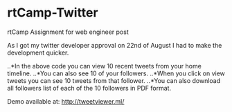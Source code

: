 # rtCamp-Twitter
rtCamp Assignment for web engineer post

As I got my twitter developer approval on 22nd of August I had to make the development quicker.

..*In the above code you can view 10 recent tweets from your home timeline.
..*You can also see 10 of your followers.
..*When you click on view tweets you can see 10 tweets from that follower.
..*You can also download all followers list of each of the 10 followers in PDF format.

Demo available at: http://tweetviewer.ml/

